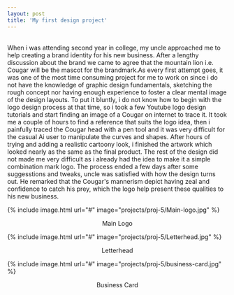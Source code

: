 ```yaml
---
layout: post
title: 'My first design project'
---
```


  <br>When i was attending second year in college, my uncle approached me to help creating a brand identity for his new business. After a lengthy discussion about the brand we came to agree that the mountain lion i.e. Cougar will be the mascot for the brandmark.As every first attempt goes, it was one of the most time consuming project for me to work on since i do not have the knowledge of graphic design fundamentals, sketching the rough concept nor having enough experience to foster a clear mental image of the design layouts. To put it bluntly, i do not know how to begin with the logo design process at that time, so i took a few Youtube logo design tutorials and start finding an image of a Cougar on internet to trace it. It took me a couple of hours to find a reference that suits the logo idea, then i painfully traced the Cougar head with a pen tool and it was very difficult for the casual Ai user to manipulate the curves and shapes. After hours of trying and adding a realistic cartoony look, i finished the artwork which looked nearly as the same as the final product. The rest of the design did not made me very difficult as i already had the idea to make it a simple combination mark logo. The process ended a few days after some suggesstions and tweaks, uncle was satisfied with how the design turns out. He remarked that the Cougar's mannerism depict having zeal and confidence to catch his prey, which the logo help present these qualities to his new business.

  

{% include image.html url="#" image="projects/proj-5/Main-logo.jpg" %}  
<p style="text-align: center">Main Logo</p>     
{% include image.html url="#" image="projects/proj-5/Letterhead.jpg" %}
<p style="text-align: center">Letterhead</p> 
{% include image.html url="#" image="projects/proj-5/business-card.jpg" %}
<p style="text-align: center">Business Card</p> 


    

